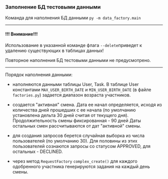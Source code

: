 ### Заполнение БД тестовыми данными
Команда для наполнения БД данными
`py -m data_factory.main`

---
#### !!! Внимание!!! 
Использование в указанной команде флага `--delete`приведет к удалению
существующих в таблицах данных!

Повторное наполнения БД тестовыми данными не предусмотрено.

---

Порядок наполнения данными:


* наполняются данными таблицы User, Task. В таблице User 
константами `MAX_USER_BIRTH_DATE` и `MIN_USER_BIRTH_DATE` (в файле 
`factories.py`) задается диапазон возраста участников. 


* создается "активная" смена. Дата ее начал определяется, исходя из 
количества дней прошедших с ее начала (по умолчанию установлена дельта 30 дней
считая от текущего дня). Продолжительность смены фиксированная - 90 дней
Даты остальных смен рассчитываются от дат "активной" смены. 


* для создания запросов берется случайная выборка из числа пользователей
(по умолчанию 30). Для половины из этих пользователей сознаются запросы со статусом 
APPROVED, для остальных - DECLINED. 


* через метод `RequestFactory` `complex_create()` для каждого одобренного участника 
генерируются задания на каждый день смены. 